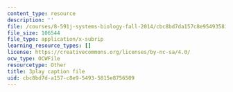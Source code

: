 ```yaml
---
content_type: resource
description: ''
file: /courses/8-591j-systems-biology-fall-2014/cbc8bd7da157c8e954935815e8756509_EFXjKHdbi6A.srt
file_size: 106544
file_type: application/x-subrip
learning_resource_types: []
license: https://creativecommons.org/licenses/by-nc-sa/4.0/
ocw_type: OCWFile
resourcetype: Other
title: 3play caption file
uid: cbc8bd7d-a157-c8e9-5493-5815e8756509
---
```

